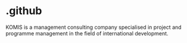 # .github
KOMIS is a management consulting company specialised in project and programme management in the field of international development.
